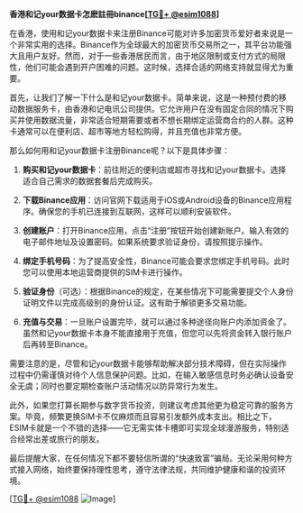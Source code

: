**香港和记your数据卡怎麽註冊binance[[TG💪+ @esim1088](https://t.me/s/esim1088)]**

在香港，使用和记your数据卡来注册Binance可能对许多加密货币爱好者来说是一个非常实用的选择。Binance作为全球最大的加密货币交易所之一，其平台功能强大且用户友好。然而，对于一些香港居民而言，由于地区限制或支付方式的局限性，他们可能会遇到开户困难的问题。这时候，选择合适的网络支持就显得尤为重要。

首先，让我们了解一下什么是和记your数据卡。简单来说，这是一种预付费的移动数据服务卡，由香港和记电讯公司提供。它允许用户在没有固定合同的情况下购买并使用数据流量，非常适合短期需要或者不想长期绑定运营商合约的人群。这种卡通常可以在便利店、超市等地方轻松购得，并且充值也非常方便。

那么如何用和记your数据卡注册Binance呢？以下是具体步骤：

1. **购买和记your数据卡**：前往附近的便利店或超市寻找和记your数据卡。选择适合自己需求的数据套餐后完成购买。
   
2. **下载Binance应用**：访问官网下载适用于iOS或Android设备的Binance应用程序。确保您的手机已连接到互联网，这样可以顺利安装软件。

3. **创建账户**：打开Binance应用，点击“注册”按钮开始创建新账户。输入有效的电子邮件地址及设置密码。如果系统要求验证身份，请按照提示操作。

4. **绑定手机号码**：为了提高安全性，Binance可能会要求您绑定手机号码。此时您可以使用本地运营商提供的SIM卡进行操作。

5. **验证身份**（可选）：根据Binance的规定，在某些情况下可能需要提交个人身份证明文件以完成高级别的身份认证。这有助于解锁更多交易功能。

6. **充值与交易**：一旦账户设置完毕，就可以通过多种途径向账户内添加资金了。虽然和记your数据卡本身不能直接用于充值，但您可以先将资金转入银行账户后再转至Binance。

需要注意的是，尽管和记your数据卡能够帮助解决部分技术障碍，但在实际操作过程中仍需谨慎对待个人信息保护问题。比如，在输入敏感信息时务必确认设备安全无虞；同时也要定期检查账户活动情况以防异常行为发生。

此外，如果您打算长期参与数字货币投资，则建议考虑其他更为稳定可靠的服务方案。毕竟，频繁更换SIM卡不仅麻烦而且容易引发额外成本支出。相比之下，ESIM卡就是一个不错的选择——它无需实体卡槽即可实现全球漫游服务，特别适合经常出差或旅行的朋友。

最后提醒大家，在任何情况下都不要轻信所谓的“快速致富”骗局。无论采用何种方式接入网络，始终要保持理性思考，遵守法律法规，共同维护健康和谐的投资环境。

[[TG💪+ @esim1088](https://t.me/s/esim1088) ![Image](https://i.postimg.cc/4NQfJmqS/Snipaste-2025-05-13-00-14-12.png)]